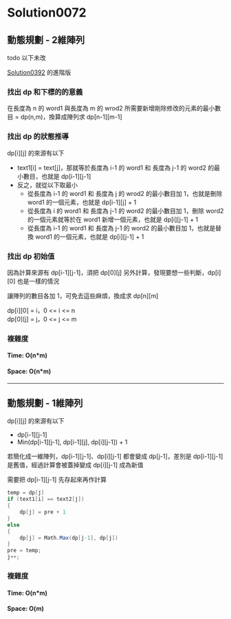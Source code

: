 # Solution0072

## 動態規劃 - 2維陣列

todo 以下未改

[Solution0392](Solution0392.md) 的進階版  

### 找出 dp 和下標的的意義

在長度為 n 的 word1 與長度為 m 的 wrod2 所需要新增剛除修改的元素的最小數目 = dp(n,m)，換算成陣列求 dp[n-1][m-1]

### 找出 dp 的狀態推導

dp[i][j] 的來源有以下
- text1[i] = text[j]，那就等於長度為 i-1 的 word1 和 長度為 j-1 的 word2 的最小數目，也就是 dp[i-1][j-1]
- 反之，就從以下取最小
  - 從長度為 i-1 的 word1 和 長度為 j 的 wrod2 的最小數目加 1，也就是刪除 word1 的一個元素，也就是 dp[i-1][j] + 1
  - 從長度為 i 的 word1 和 長度為 j-1 的 word2 的最小數目加 1，刪除 word2 的一個元素就等於在 word1 新增一個元素，也就是 dp[i][j-1] + 1
  - 從長度為 i-1 的 word1 和 長度為 j-1 的 word2 的最小數目加 1，也就是替換 word1 的一個元素，也就是 dp[i][j-1] + 1

### 找出 dp 初始值

因為計算來源有 dp[i-1][j-1]，須把 dp[0][j] 另外計算，發現要想一些判斷，dp[i][0] 也是一樣的情況

讓陣列的數目各加 1，可免去這些麻煩，換成求 dp[n][m]

dp[i][0] = i，0 <= i <= n  
dp[0][j] = j，0 <= j <= m

### 複雜度

#### Time: O(n*m)

#### Space: O(n*m)

---

## 動態規劃 - 1維陣列

dp[i][j] 的來源有以下
- dp[i-1][j-1]
- Min(dp[i-1][j-1], dp[i-1][j], dp[i][j-1]) + 1

若簡化成一維陣列，dp[i-1][j-1]、dp[i][j-1] 都會變成 dp[j-1]，差別是 dp[i-1][j-1] 是舊值，經過計算會被蓋掉變成 dp[i][j-1] 成為新值

需要把 dp[i-1][j-1] 先存起來再作計算

```csharp
temp = dp[j]
if (text1[i] == text2[j])
{
    dp[j] = pre + 1
}
else
{
    dp[j] = Math.Max(dp[j-1], dp[j])
}
pre = temp;
j++;
```

### 複雜度

#### Time: O(n*m)

#### Space: O(m)